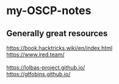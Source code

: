 # my-OSCP-notes

## Generally great resources
https://book.hacktricks.wiki/en/index.html \
https://www.ired.team/
\
\
https://lolbas-project.github.io/ \
https://gtfobins.github.io/
